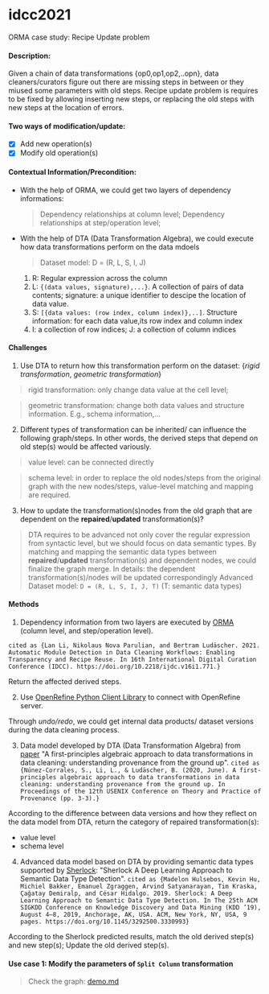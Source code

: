 # idcc2021

ORMA case study: Recipe Update problem

#### Description: 
Given a chain of data transformations {op0,op1,op2,..opn}, data cleaners/curators figure out there are missing steps in between or they miused some parameters with old steps. Recipe update problem is requires to be fixed by allowing inserting new steps, or replacing the old steps with new steps at the location of errors. 

#### Two ways of modification/update:
- [x] Add new operation(s)
- [x] Modify old operation(s)

#### Contextual Information/Precondition:

- With the help of ORMA, we could get two layers of dependency informations: 
   > Dependency relationships at column level;
   > Dependency relationships at step/operation level;
- With the help of DTA (Data Transformation Algebra), we could execute how data transformations perform on the data mdoels 
     > Dataset model:  D = (R, L, S, I, J)
     1. R: Regular expression across the column
     2. L: `{(data values, signature),...}`. A collection of pairs of data contents; signature: a unique identifier to descipe the location of data value. 
     3. S: `[{data values: (row index, column index)},..]`. Structure information: for each data value,its row index and column index
     4. I: a collection of row indices; J: a collection of column indices

#### Challenges
1. Use DTA to return how this transformation perform on the dataset: {*rigid transformation*, *geometric transformation*}
> rigid transformation: only change data value at the cell level;

> geometric transformation: change both data values and structure information. E.g., schema information,...
2. Different types of transformation can be inherited/ can influence the following graph/steps. In other words, the derived steps that depend on old step(s) would be affected variously. 
> value level: can be connected directly

> schema level: in order to replace the old nodes/steps from the original graph with the new nodes/steps, value-level matching and mapping are required. 
3. How to update the transformation(s)nodes from the old graph that are dependent on the **repaired**/**updated** transformation(s)?
> DTA requires to be advanced not only cover the regular expression from syntactic level, but we should focus on data semantic types. By matching and mapping the semantic data types between **repaired**/**updated** transformation(s) and dependent nodes, we could finalize the graph merge. 
In details: the dependent transformation(s)/nodes will be updated correspondingly
> Advanced Dataset model:  `D = (R, L, S, I, J, T)` (T: semantic data types) 

#### Methods
1. Dependency information from two layers are executed by [ORMA](https://doi.org/10.2218/ijdc.v16i1.771) (column level, and step/operation level).

`cited as {Lan Li, Nikolaus Nova Parulian, and Bertram Ludäscher. 2021. Automatic Module
Detection in Data Cleaning Workflows: Enabling Transparency and Recipe Reuse. In 16th International Digital Curation Conference (IDCC). https://doi.org/10.2218/ijdc.v16i1.771.}`

Return the affected derived steps.

2. Use [OpenRefine Python Client Library](https://github.com/LanLi2017/OpenRefineClientPy3) to connect with OpenRefine server. 

Through *undo/redo*, we could get internal data products/ dataset versions during the data cleaning process. 

3. Data model developed by DTA (Data Transformation Algebra) from [paper](https://www.usenix.org/system/files/tapp2020-paper-nunez-corrales.pdf) "A first-principles algebraic approach to data transformations in data cleaning: understanding provenance from the ground up". 
`cited as {Núnez-Corrales, S., Li, L., & Ludäscher, B. (2020, June). A first-principles algebraic approach to data transformations in data cleaning: understanding provenance from the ground up. In Proceedings of the 12th USENIX Conference on Theory and Practice of Provenance (pp. 3-3).}`

According to the difference between data versions and how they reflect on the data model from DTA, return the category of repaired transformation(s):
- value level
- schema level 
4. Advanced data model based on DTA by providing semantic data types supported by [Sherlock](https://github.com/mitmedialab/sherlock-project): "Sherlock A Deep Learning Approach to Semantic Data Type Detection".
`cited as {Madelon Hulsebos, Kevin Hu, Michiel Bakker, Emanuel Zgraggen, Arvind Satyanarayan, Tim Kraska, Çağatay Demiralp, and César Hidalgo. 2019. Sherlock: A Deep Learning Approach to Semantic Data Type Detection. In The 25th ACM SIGKDD Conference on Knowledge Discovery and Data Mining (KDD ’19), August 4–8, 2019, Anchorage, AK, USA. ACM, New York, NY, USA, 9 pages. https://doi.org/10.1145/3292500.3330993}`

According to the Sherlock predicted results, match the old derived step(s) and new step(s); Update the old derived step(s).

#### Use case 1: Modify the parameters of `Split Column` transformation
> Check the graph: [demo.md](https://github.com/idaks/ORMA-IDCC-2021/blob/model-analysis/demo.md)

